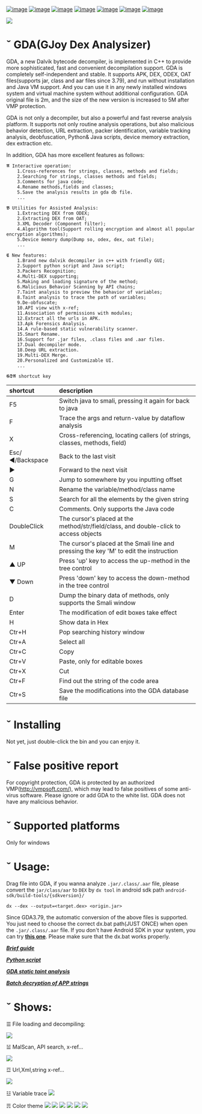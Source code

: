 
[![image](https://img.shields.io/badge/website-GDA-brightgreen?logo=groupon)](http://www.gda.wiki:9090/?language=en)
[![image](https://img.shields.io/badge/download-GDAE%20pro-ff69b4?logo=SoundCloud)](http://www.gda.wiki:9090/?language=en)
[![image](https://img.shields.io/badge/Guide-Brief-brightgreen?logo=Talend&logoColor=red)](https://github.com/charles2gan/GDA-android-reversing-Tool/wiki)
[![image](https://img.shields.io/badge/Guide-Script-brightgreen?logo=Talend&logoColor=red)](https://github.com/charles2gan/GDA-android-reversing-Tool/wiki/GDA-Python-scripts)
[![image](https://img.shields.io/badge/Guide-taint%20analysis-brightgreen?logo=Talend&logoColor=red)](https://github.com/charles2gan/GDA-android-reversing-Tool/wiki/GDA-Static-Taint-analysis)
[![image](https://img.shields.io/badge/Update-History-brightgreen?logo=Apache-Cassandra&logoColor=red)](http://www.gda.wiki:9090/update_list.php?language=en)
[![image](https://img.shields.io/badge/Chat-Zhihu-brightgreen?logo=Zhihu)](https://www.zhihu.com/people/gjden)

![](https://github.com/charles2gan/GDA-android-reversing-Tool/blob/master/GDA_PIC/mainpage.png)


# ˇ GDA(GJoy Dex Analysizer)

GDA, a new Dalvik bytecode decompiler, is implemented in C++ to provide more sophisticated, fast and convenient decompilation support. GDA is completely self-independent and stable. It supports APK, DEX, ODEX, OAT files(supports jar, class and aar files since 3.79), and run without installation and Java VM support. And you can use it in any newly installed windows system and virtual machine system without additional configuration. GDA original file is 2m, and the size of the new version is increased to 5M after VMP protection.

GDA is not only a decompiler, but also a powerful and fast reverse analysis platform. It supports not only routine analysis operations, but also malicious behavior detection, URL extraction, packer identification, variable tracking analysis, deobfuscation, Python& Java scripts, device memory extraction, dex extraction etc.

In addition, GDA has more excellent features as follows:



```
𝕬 Interactive operation:
    1.Cross-references for strings, classes, methods and fields;
    2.Searching for strings, classes methods and fields;
    3.Comments for java code;
    4.Rename methods,fields and classes;
    5.Save the analysis results in gda db file.
    ...
  
𝕭 Utilities for Assisted Analysis:
    1.Extracting DEX from ODEX;
    2.Extracting DEX from OAT;
    3.XML Decoder (Component filter);
    4.Algorithm tool(Support rolling encryption and almost all popular encryption algorithms);
    5.Device memory dump(Dump so, odex, dex, oat file);
    ...
    
𝕮 New features:
    1.Brand new dalvik decompiler in c++ with friendly GUI;
    2.Support python script and Java script;
    3.Packers Recognition;
    4.Multi-DEX supporting;
    5.Making and loading signature of the method;
    6.Malicious Behavior Scanning by API chains;
    7.Taint analysis to preview the behavior of variables;
    8.Taint analysis to trace the path of variables;
    9.De-obfuscate;
    10.API view with x-ref;
    11.Association of permissions with modules;
    12.Extract all the urls in APK.
    13.Apk Forensics Analysis.
    14.A rule-based static vulnerability scanner.
    15.Smart Rename.
    16.Support for .jar files, .class files and .aar files.
    17.Dual decompiler mode.
    18.Deep URL extraction.
    19.Multi-DEX Merge.
    20.Personalized and Customizable UI.
    ...
```  


`𝕲𝕯𝕬 shortcut key`

|shortcut    |description|
|:-|:-|
|F5   |Switch java to smali, pressing it again for back to java|
|F    |Trace the args and return-value by dataflow analysis|
|X    |Cross-referencing, locating callers (of strings, classes, methods, field)|
|Esc/◄/Backspace    |Back to the last visit|
|►    |Forward to the next visit|
|G    |Jump to somewhere by you inputting offset |
|N    |Rename the variable/method/class name|
|S    |Search for all the elements by the given string|
|C    |Comments. Only supports the Java code|
|DoubleClick    |The cursor's placed at the method/str/field/class, and double-click to access objects|
|M    |The cursor's placed at the Smali line and pressing the key 'M' to edit the instruction|
|▲ UP   |Press 'up' key to access the up-method in the tree control|
|▼ Down  |Press 'down' key to access the down-method in the tree control|
|D    |Dump the binary data of methods, only supports the Smali window|
|Enter     |The modification of edit boxes take effect|
|H    |Show data in Hex|
|Ctr+H    |Pop searching history window|
|Ctr+A    |Select all|
|Ctr+C    |Copy|
|Ctr+V    |Paste, only for editable boxes|
|Ctr+X    |Cut|
|Ctr+F    |Find out the string of the code area|
|Ctr+S    |Save the modifications into the GDA database file|


# ˇ Installing

  Not yet, just double-click the bin and you can enjoy it.
  
# ˇ False positive report
  
  For copyright protection, GDA is protected by an authorized VMP(http://vmpsoft.com/), which may lead to false positives of some anti-virus software. Please ignore or add GDA to the white list. GDA does not have any malicious behavior.

# ˇ Supported platforms

  Only for windows

# ˇ Usage:

  Drag file into GDA, if you wanna analyze `.jar/.class/.aar` file, please convert the `jar/class/aar` to `DEX` by `dx tool` in android sdk path `android-sdk/build-tools/{sdkversion}/`
  ```
  dx --dex --output=<target.dex> <origin.jar>
  ```
  Since GDA3.79, the automatic conversion of the above files is supported. You just need to choose the correct dx.bat path(JUST ONCE) when open the `.jar/.class/.aar` file. If you don't have Android SDK in your system, you can try **[this one](https://github.com/charles2gan/GDA-android-reversing-Tool/tree/master/dx_tool)**. Please make sure that the dx.bat works properly.
  
  ***[Brief guide](https://github.com/charles2gan/GDA-android-reversing-Tool/wiki)***
  
  ***[Python script](https://github.com/charles2gan/GDA-android-reversing-Tool/wiki/GDA-Python-scripts)***
  
  ***[GDA static taint analysis](https://github.com/charles2gan/GDA-android-reversing-Tool/wiki/GDA-Static-Taint-analysis)***
  
  ***[Batch decryption of APP strings](https://github.com/charles2gan/GDA-android-reversing-Tool/wiki/Batch-decryption-of-APP-strings)***
  
  
# ˇ Shows:
  
  ☰ File loading and decompiling:
  
  ![](https://github.com/charles2gan/GDA-android-reversing-Tool/blob/master/gif/load.gif)
  
  ☱ MalScan, API search, x-ref...
  
  ![](https://github.com/charles2gan/GDA-android-reversing-Tool/blob/master/gif/check.gif)
  
  ☲ Url,Xml,string x-ref...

  ![](https://github.com/charles2gan/GDA-android-reversing-Tool/blob/master/gif/mainfest.gif)
  
  ☳ Variable trace
  ![](https://github.com/charles2gan/GDA-android-reversing-Tool/blob/master/gif/dataflow_return.gif)
  
  ☴ Color theme
  ![](https://github.com/charles2gan/GDA-android-reversing-Tool/blob/master/GDA%20Color%20theme/white_black.png)
  ![](https://github.com/charles2gan/GDA-android-reversing-Tool/blob/master/GDA%20Color%20theme/white_black1.png)
  ![](https://github.com/charles2gan/GDA-android-reversing-Tool/blob/master/GDA%20Color%20theme/white_red.png)
  ![](https://github.com/charles2gan/GDA-android-reversing-Tool/blob/master/GDA%20Color%20theme/black_black.png)
  ![](https://github.com/charles2gan/GDA-android-reversing-Tool/blob/master/GDA%20Color%20theme/black_blue.png)
  ![](https://github.com/charles2gan/GDA-android-reversing-Tool/blob/master/GDA%20Color%20theme/black_green.png)
  
